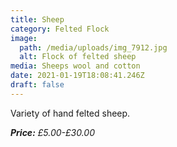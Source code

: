 ```yaml
---
title: Sheep
category: Felted Flock
image:
  path: /media/uploads/img_7912.jpg
  alt: Flock of felted sheep
media: Sheeps wool and cotton
date: 2021-01-19T18:08:41.246Z
draft: false
---
```

Variety of hand felted sheep.

***Price:** £5.00-£30.00*